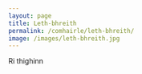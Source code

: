 ```yaml
---
layout: page
title: Leth-bhreith
permalink: /comhairle/leth-bhreith/
image: /images/leth-bhreith.jpg
---
```


Ri thighinn